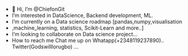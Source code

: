 - 👋 Hi, I’m @ChiefonGit
-  I’m interested in DataScience, Backend development,   ML.
-  I’m currently on a Data science roadmap [pandas,numpy,visualisation
-  ,machine_learning, statistics, Scikit-Learn and more..]
-  I’m looking to collaborate on Data science project...
-  How to reach me Chat me up on Whatapp(+2348119237890).. Twitter(Godswilllorugbo) ...

<!---
ChiefonGit/ChiefonGit is a ✨ special ✨ repository because its `README.md` (this file) appears on your GitHub profile.
You can click the Preview link to take a look at your changes.
--->
